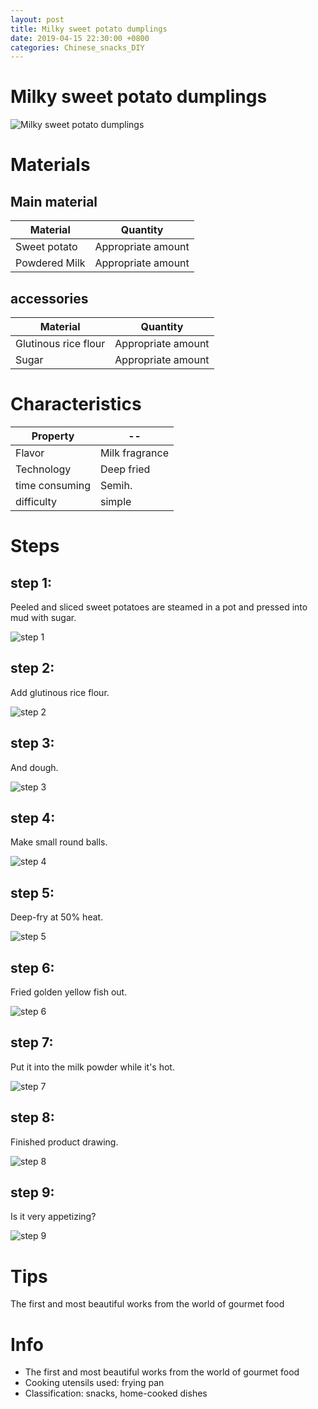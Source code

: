 ```yaml
---
layout: post
title: Milky sweet potato dumplings
date: 2019-04-15 22:30:00 +0800
categories: Chinese_snacks_DIY
---
```


# Milky sweet potato dumplings

![Milky sweet potato dumplings]({{site.baseurl}}/img/402665/402665.jpg)

# Materials


## Main material

Material|Quantity
--|--
Sweet potato|Appropriate amount
Powdered Milk|Appropriate amount

## accessories

Material|Quantity
--|--
Glutinous rice flour|Appropriate amount
Sugar|Appropriate amount

# Characteristics

Property|--
--|--
Flavor|Milk fragrance
Technology|Deep fried
time consuming|Semih.
difficulty|simple

# Steps

## step 1:

Peeled and sliced sweet potatoes are steamed in a pot and pressed into mud with sugar.

![step 1]({{site.baseurl}}/img/402665/1.jpg)

## step 2:

Add glutinous rice flour.

![step 2]({{site.baseurl}}/img/402665/2.jpg)

## step 3:

And dough.

![step 3]({{site.baseurl}}/img/402665/3.jpg)

## step 4:

Make small round balls.

![step 4]({{site.baseurl}}/img/402665/4.jpg)

## step 5:

Deep-fry at 50% heat.

![step 5]({{site.baseurl}}/img/402665/5.jpg)

## step 6:

Fried golden yellow fish out.

![step 6]({{site.baseurl}}/img/402665/6.jpg)

## step 7:

Put it into the milk powder while it's hot.

![step 7]({{site.baseurl}}/img/402665/7.jpg)

## step 8:

Finished product drawing.

![step 8]({{site.baseurl}}/img/402665/8.jpg)

## step 9:

Is it very appetizing?

![step 9]({{site.baseurl}}/img/402665/9.jpg)

# Tips

The first and most beautiful works from the world of gourmet food

# Info

- The first and most beautiful works from the world of gourmet food
- Cooking utensils used: frying pan
- Classification: snacks, home-cooked dishes